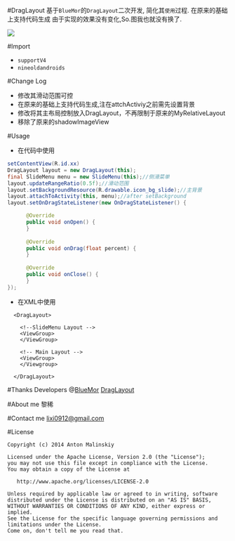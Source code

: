 #DragLayout
基于`BlueMor`的`DragLayout`二次开发, 简化其`使用`过程. 在原来的基础上支持代码生成
由于实现的效果没有变化,So.图我也就没有换了.

![](https://github.com/BlueMor/DragLayout/raw/master/screenshots/123.gif)


#Import

* `supportV4`
* `nineoldandroids`

#Change Log
* 修改其滑动范围可控
* 在原来的基础上支持代码生成,注在attchActiviy之前需先设置背景
* 修改将其主布局控制放入DragLayout，不再限制于原来的MyRelativeLayout
* 移除了原来的shadowImageView

#Usage
* 在代码中使用 
```java
setContentView(R.id.xx)
DragLayout layout = new DragLayout(this);
final SlideMenu menu = new SlideMenu(this);//侧滑菜单
layout.updateRangeRatio(0.5f);//滑动范围
layout.setBackgroundResource(R.drawable.icon_bg_slide);//主背景
layout.attachToActivity(this, menu);//after setBackground
layout.setOnDragStateListener(new OnDragStateListener() {

      @Override
      public void onOpen() {
      }
      
      @Override
      public void onDrag(float percent) {
      }
      
      @Override
      public void onClose() {
      }
});
```
* 在XML中使用
```
  <DragLayout>
  
    <!--SlideMenu Layout -->
    <ViewGroup>
    </ViewGroup>
    
    <!-- Main Layout -->
    <ViewGroup>
    </Viewgroup>
    
  </DragLayout>
```
#Thanks
Developers @[BlueMor](https://github.com/BlueMor) [DragLayout](https://github.com/BlueMor/DragLayout "原项目地址")

#About me
黎稀

#Contact me
lixi0912@gmail.com

#License
```
Copyright (c) 2014 Anton Malinskiy

Licensed under the Apache License, Version 2.0 (the "License");
you may not use this file except in compliance with the License.
You may obtain a copy of the License at

   http://www.apache.org/licenses/LICENSE-2.0

Unless required by applicable law or agreed to in writing, software
distributed under the License is distributed on an "AS IS" BASIS,
WITHOUT WARRANTIES OR CONDITIONS OF ANY KIND, either express or implied.
See the License for the specific language governing permissions and
limitations under the License.
Come on, don't tell me you read that.
```
